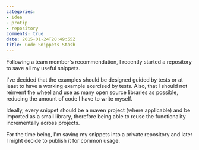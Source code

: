 ```yaml
---
categories:
- idea
- protip
- repository
comments: true
date: 2015-01-24T20:49:55Z
title: Code Snippets Stash
---
```


Following a team member's recommendation, I recently started a repository to save all my useful snippets.

I've decided that the examples should be designed guided by tests or at least to have a working example exercised by tests. Also, that I should not reinvent the wheel and use as many open source libraries as possible, reducing the amount of code I have to write myself.

Ideally, every snippet should be a maven project (where applicable) and be imported as a small library, therefore being able to reuse the functionality incrementally across projects.

For the time being, I'm saving my snippets into a private repository and later I might decide to publish it for common usage.